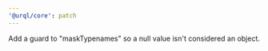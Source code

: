 ```yaml
---
'@urql/core': patch
---
```


Add a guard to "maskTypenames" so a null value isn't considered an object.
